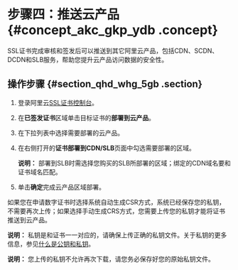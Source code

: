 # 步骤四：推送云产品 {#concept_akc_gkp_ydb .concept}

SSL证书完成审核和签发后可以推送到其它阿里云产品，包括CDN、SCDN、DCDN和SLB服务，帮助您提升云产品访问数据的安全性。

## 操作步骤 {#section_qhd_whg_5gb .section}

1.  登录阿里云[SSL证书控制台](https://yundunnext.console.aliyun.com/?p=casnext#/overview/cn-hangzhou)。
2.  在**已签发证书**区域单击目标证书的**部署到云产品**。
3.  在下拉列表中选择需要部署的云产品。
4.  在右侧打开的**证书部署到CDN/SLB**页面中勾选需要部署的区域。

    **说明：** 部署到SLB时需选择您购买的SLB所部署的区域；绑定的CDN域名要和证书域名匹配。

5.  单击**确定**完成云产品区域部署。

如果您在申请数字证书时选择系统自动生成CSR方式，系统已经保存您的私钥，不需要再次上传；如果选择手动生成CRS方式，您需要上传您的私钥才能将证书推送到云产品。

**说明：** 私钥是和证书一一对应的，请确保上传正确的私钥文件。关于私钥的更多信息，参见[什么是公钥和私钥](../../../../../intl.zh-CN/常见问题/常见问题/什么是公钥和私钥.md#)。

**说明：** 您上传的私钥不允许再次下载，请您务必保存好您的原始私钥文件。

